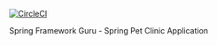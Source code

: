 [![CircleCI](https://circleci.com/gh/vikramlc/spring-framework-complete/tree/master.svg?style=svg)](https://circleci.com/gh/vikramlc/spring-framework-complete/tree/master)

Spring Framework Guru - Spring Pet Clinic Application